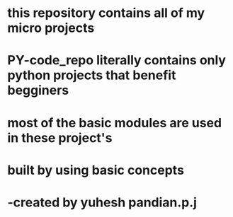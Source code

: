 # this repository contains all of my micro projects 
# PY-code_repo literally contains only python projects that benefit begginers
# most of the basic modules are used in these project's
# built by using basic concepts
# -created by yuhesh pandian.p.j
